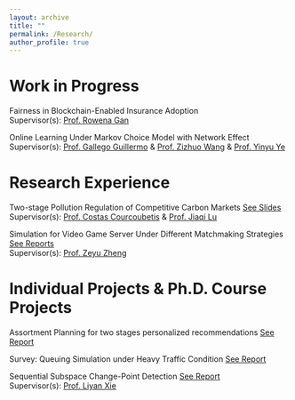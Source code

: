 ```yaml
---
layout: archive
title: ""
permalink: /Research/
author_profile: true
---
```



Work in Progress
=====
Fairness in Blockchain-Enabled Insurance Adoption<br>
Supervisor(s): [Prof. Rowena Gan](https://www.smu.edu/cox/Our-People-and-Community/Faculty/Rowena-J-Gan)

Online Learning Under Markov Choice Model with Network Effect<br> 
Supervisor(s): [Prof. Gallego Guillermo](https://scholar.google.com/citations?user=FK7w8QIAAAAJ&hl=zh-CN) & [Prof. Zizhuo Wang](https://mypage.cuhk.edu.cn/academics/wangzizhuo/) & [Prof. Yinyu Ye](https://web.stanford.edu/~yyye/)

Research Experience
=====
Two-stage Pollution Regulation of Competitive Carbon Markets [See Slides](https://docs.google.com/presentation/d/1pmbLB8UuMx-KbecMRhVRz1Z3nRTvz_DZ/edit?usp=sharing&ouid=102987446174325516956&rtpof=true&sd=true)<br>
Supervisor(s): [Prof. Costas Courcoubetis](https://scholar.google.com/citations?user=_vDxlTUAAAAJ&hl=en) & [Prof. Jiaqi Lu](https://sites.google.com/view/jiaqilu)<br>

Simulation for Video Game Server Under Different Matchmaking Strategies [See Reports](https://drive.google.com/file/d/1TKcNLrzLmfUp7w57gWiFhi6oJkII0iQq/view?usp=sharing)<br>
Supervisor(s): [Prof. Zeyu Zheng](https://zheng.ieor.berkeley.edu/)<br>

Individual Projects & Ph.D. Course Projects
=====
Assortment Planning for two stages personalized recommendations [See Report](https://drive.google.com/file/d/16Nsm2FfT3Kl-ff-QCoFL0T4ANdB_1inD/view?usp=sharing)<br>

Survey: Queuing Simulation under Heavy Traffic Condition [See Report](https://drive.google.com/file/d/1SueOugZrnWrYFa80YSiv8ckvwRtHMUv5/view?usp=sharing)<br>

Sequential Subspace Change-Point Detection [See Report](https://drive.google.com/file/d/1-IfXVFaTABpy4byV6kGL-pU1RAeX-bog/view?usp=sharing)<br>
Supervisor(s): [Prof. Liyan Xie](https://sds.cuhk.edu.cn/en/teacher/430) 
